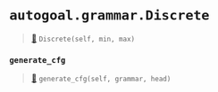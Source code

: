# `autogoal.grammar.Discrete`

> [📝](https://github.com/autogal/autogoal/blob/master/autogoal/grammar/_cfg.py#L339)
> `Discrete(self, min, max)`

### `generate_cfg`

> [📝](https://github.com/autogoal/autogoal/blob/master/autogoal/grammar/_cfg.py#L347)
> `generate_cfg(self, grammar, head)`

